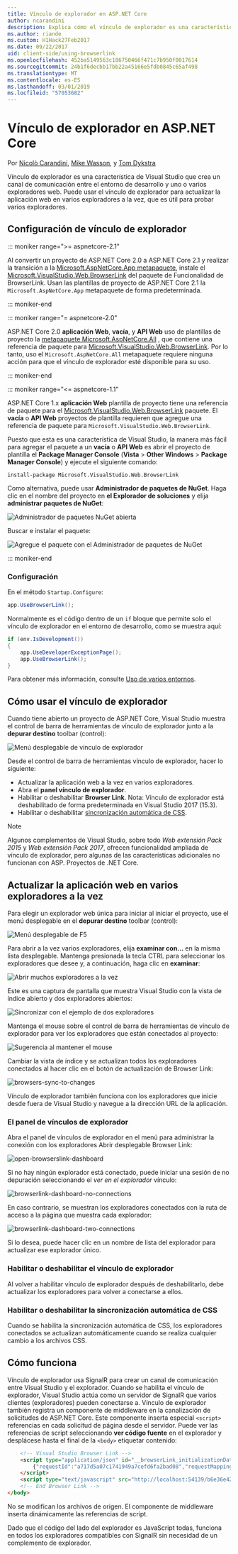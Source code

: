 ```yaml
---
title: Vínculo de explorador en ASP.NET Core
author: ncarandini
description: Explica cómo el vínculo de explorador es una característica de Visual Studio que se vincula el entorno de desarrollo con uno o varios exploradores web.
ms.author: riande
ms.custom: H1Hack27Feb2017
ms.date: 09/22/2017
uid: client-side/using-browserlink
ms.openlocfilehash: 452ba5149563c186750466f471c7b950f0017614
ms.sourcegitcommit: 24b1f6decbb17bb22a45166e5fdb0845c65af498
ms.translationtype: MT
ms.contentlocale: es-ES
ms.lasthandoff: 03/01/2019
ms.locfileid: "57053682"
---
```

# <a name="browser-link-in-aspnet-core"></a>Vínculo de explorador en ASP.NET Core

Por [Nicolò Carandini](https://github.com/ncarandini), [Mike Wasson](https://github.com/MikeWasson), y [Tom Dykstra](https://github.com/tdykstra)

Vínculo de explorador es una característica de Visual Studio que crea un canal de comunicación entre el entorno de desarrollo y uno o varios exploradores web. Puede usar el vínculo de explorador para actualizar la aplicación web en varios exploradores a la vez, que es útil para probar varios exploradores.

## <a name="browser-link-setup"></a>Configuración de vínculo de explorador

::: moniker range=">= aspnetcore-2.1"

Al convertir un proyecto de ASP.NET Core 2.0 a ASP.NET Core 2.1 y realizar la transición a la [Microsoft.AspNetCore.App metapaquete](xref:fundamentals/metapackage-app), instale el [Microsoft.VisualStudio.Web.BrowserLink](https://www.nuget.org/packages/Microsoft.VisualStudio.Web.BrowserLink/) del paquete de Funcionalidad de BrowserLink. Usan las plantillas de proyecto de ASP.NET Core 2.1 la `Microsoft.AspNetCore.App` metapaquete de forma predeterminada.

::: moniker-end

::: moniker range="= aspnetcore-2.0"

ASP.NET Core 2.0 **aplicación Web**, **vacía**, y **API Web** uso de plantillas de proyecto la [metapaquete Microsoft.AspNetCore.All](xref:fundamentals/metapackage) , que contiene una referencia de paquete para [Microsoft.VisualStudio.Web.BrowserLink](https://www.nuget.org/packages/Microsoft.VisualStudio.Web.BrowserLink/). Por lo tanto, uso el `Microsoft.AspNetCore.All` metapaquete requiere ninguna acción para que el vínculo de explorador esté disponible para su uso.

::: moniker-end

::: moniker range="<= aspnetcore-1.1"

ASP.NET Core 1.x **aplicación Web** plantilla de proyecto tiene una referencia de paquete para el [Microsoft.VisualStudio.Web.BrowserLink](https://www.nuget.org/packages/Microsoft.VisualStudio.Web.BrowserLink/) paquete. El **vacía** o **API Web** proyectos de plantilla requieren que agregue una referencia de paquete para `Microsoft.VisualStudio.Web.BrowserLink`.

Puesto que esta es una característica de Visual Studio, la manera más fácil para agregar el paquete a un **vacía** o **API Web** es abrir el proyecto de plantilla el **Package Manager Console** (**Vista** > **Other Windows** > **Package Manager Console**) y ejecute el siguiente comando:

```console
install-package Microsoft.VisualStudio.Web.BrowserLink
```

Como alternativa, puede usar **Administrador de paquetes de NuGet**. Haga clic en el nombre del proyecto en **el Explorador de soluciones** y elija **administrar paquetes de NuGet**:

![Administrador de paquetes NuGet abierta](using-browserlink/_static/open-nuget-package-manager.png)

Buscar e instalar el paquete:

![Agregue el paquete con el Administrador de paquetes de NuGet](using-browserlink/_static/add-package-with-nuget-package-manager.png)

::: moniker-end

### <a name="configuration"></a>Configuración

En el método `Startup.Configure`:

```csharp
app.UseBrowserLink();
```

Normalmente es el código dentro de un `if` bloque que permite solo el vínculo de explorador en el entorno de desarrollo, como se muestra aquí:

```csharp
if (env.IsDevelopment())
{
    app.UseDeveloperExceptionPage();
    app.UseBrowserLink();
}
```

Para obtener más información, consulte [Uso de varios entornos](xref:fundamentals/environments).

## <a name="how-to-use-browser-link"></a>Cómo usar el vínculo de explorador

Cuando tiene abierto un proyecto de ASP.NET Core, Visual Studio muestra el control de barra de herramientas de vínculo de explorador junto a la **depurar destino** toolbar (control):

![Menú desplegable de vínculo de explorador](using-browserlink/_static/browserLink-dropdown-menu.png)

Desde el control de barra de herramientas vínculo de explorador, hacer lo siguiente:

* Actualizar la aplicación web a la vez en varios exploradores.
* Abra el **panel vínculo de explorador**.
* Habilitar o deshabilitar **Browser Link**. Nota: Vínculo de explorador está deshabilitado de forma predeterminada en Visual Studio 2017 (15.3).
* Habilitar o deshabilitar [sincronización automática de CSS](#enable-or-disable-css-auto-sync).

> [!NOTE]
> Algunos complementos de Visual Studio, sobre todo *Web extensión Pack 2015* y *Web extensión Pack 2017*, ofrecen funcionalidad ampliada de vínculo de explorador, pero algunas de las características adicionales no funcionan con ASP. Proyectos de .NET Core.

## <a name="refresh-the-web-app-in-several-browsers-at-once"></a>Actualizar la aplicación web en varios exploradores a la vez

Para elegir un explorador web única para iniciar al iniciar el proyecto, use el menú desplegable en el **depurar destino** toolbar (control):

![Menú desplegable de F5](using-browserlink/_static/debug-target-dropdown-menu.png)

Para abrir a la vez varios exploradores, elija **examinar con...**  en la misma lista desplegable. Mantenga presionada la tecla CTRL para seleccionar los exploradores que desee y, a continuación, haga clic en **examinar**:

![Abrir muchos exploradores a la vez](using-browserlink/_static/open-many-browsers-at-once.png)

Este es una captura de pantalla que muestra Visual Studio con la vista de índice abierto y dos exploradores abiertos:

![Sincronizar con el ejemplo de dos exploradores](using-browserlink/_static/sync-with-two-browsers-example.png)

Mantenga el mouse sobre el control de barra de herramientas de vínculo de explorador para ver los exploradores que están conectados al proyecto:

![Sugerencia al mantener el mouse](using-browserlink/_static/hoover-tip.png)

Cambiar la vista de índice y se actualizan todos los exploradores conectados al hacer clic en el botón de actualización de Browser Link:

![browsers-sync-to-changes](using-browserlink/_static/browsers-sync-to-changes.png)

Vínculo de explorador también funciona con los exploradores que inicie desde fuera de Visual Studio y navegue a la dirección URL de la aplicación.

### <a name="the-browser-link-dashboard"></a>El panel de vínculos de explorador

Abra el panel de vínculos de explorador en el menú para administrar la conexión con los exploradores Abrir desplegable Browser Link:

![open-browserslink-dashboard](using-browserlink/_static/open-browserlink-dashboard.png)

Si no hay ningún explorador está conectado, puede iniciar una sesión de no depuración seleccionando el *ver en el explorador* vínculo:

![browserlink-dashboard-no-connections](using-browserlink/_static/browserlink-dashboard-no-connections.png)

En caso contrario, se muestran los exploradores conectados con la ruta de acceso a la página que muestra cada explorador:

![browserlink-dashboard-two-connections](using-browserlink/_static/browserlink-dashboard-two-connections.png)

Si lo desea, puede hacer clic en un nombre de lista del explorador para actualizar ese explorador único.

### <a name="enable-or-disable-browser-link"></a>Habilitar o deshabilitar el vínculo de explorador

Al volver a habilitar vínculo de explorador después de deshabilitarlo, debe actualizar los exploradores para volver a conectarse a ellos.

### <a name="enable-or-disable-css-auto-sync"></a>Habilitar o deshabilitar la sincronización automática de CSS

Cuando se habilita la sincronización automática de CSS, los exploradores conectados se actualizan automáticamente cuando se realiza cualquier cambio a los archivos CSS.

## <a name="how-it-works"></a>Cómo funciona

Vínculo de explorador usa SignalR para crear un canal de comunicación entre Visual Studio y el explorador. Cuando se habilita el vínculo de explorador, Visual Studio actúa como un servidor de SignalR que varios clientes (exploradores) pueden conectarse a. Vínculo de explorador también registra un componente de middleware en la canalización de solicitudes de ASP.NET Core. Este componente inserta especial `<script>` referencias en cada solicitud de página desde el servidor. Puede ver las referencias de script seleccionando **ver código fuente** en el explorador y desplácese hasta el final de la `<body>` etiquetar contenido:

```html
    <!-- Visual Studio Browser Link -->
    <script type="application/json" id="__browserLink_initializationData">
        {"requestId":"a717d5a07c1741949a7cefd6fa2bad08","requestMappingFromServer":false}
    </script>
    <script type="text/javascript" src="http://localhost:54139/b6e36e429d034f578ebccd6a79bf19bf/browserLink" async="async"></script>
    <!-- End Browser Link -->
</body>
```

No se modifican los archivos de origen. El componente de middleware inserta dinámicamente las referencias de script.

Dado que el código del lado del explorador es JavaScript todas, funciona en todos los exploradores compatibles con SignalR sin necesidad de un complemento de explorador.
